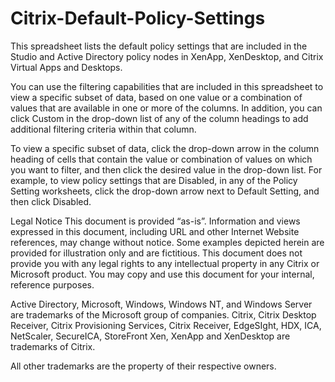 # Citrix-Default-Policy-Settings
This spreadsheet lists the default policy settings that are included in the Studio and Active Directory policy nodes in XenApp, XenDesktop, and Citrix Virtual Apps and Desktops.

You can use the filtering capabilities that are included in this spreadsheet to view a specific subset of data, based on one value or a combination of values that are available in one or more of the columns. In addition, you can click Custom in the drop-down list of any of the column headings to add additional filtering criteria within that column.

To view a specific subset of data, click the drop-down arrow in the column heading of cells that contain the value or combination of values on which you want to filter,
and then click the desired value in the drop-down list. For example, to view policy settings that are Disabled, in any of the Policy Setting worksheets, click the drop-down arrow next to Default Setting, and then click Disabled.

Legal Notice
This document is provided “as-is”. Information and views expressed in this document, including URL and other Internet Website references, may change without notice. 
Some examples depicted herein are provided for illustration only and are fictitious.
This document does not provide you with any legal rights to any intellectual property in any Citrix or Microsoft product. You may copy and use this document for your internal, reference purposes. 

Active Directory, Microsoft, Windows, Windows NT, and Windows Server are trademarks of the Microsoft group of companies. 
Citrix, Citrix Desktop Receiver, Citrix Provisioning Services, Citrix Receiver, EdgeSIght, HDX, ICA, NetScaler, SecureICA, StoreFront Xen, XenApp and XenDesktop are trademarks of Citrix. 

All other trademarks are the property of their respective owners.

